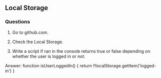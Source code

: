 ## Local Storage

### Questions  
  
1. Go to github.com. 

2. Check the Local Storage.

3. Write a script if ran in the console returns true or false
    depending on whether the user is logged in or not.

Answer:
function isUserLoggedIn() {
    return !!localStorage.getItem('logged-in')
}